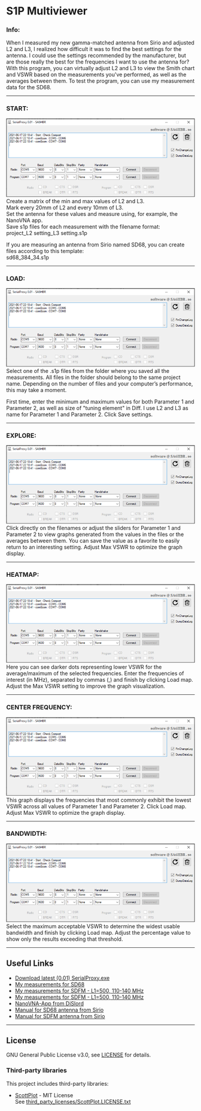 # S1P Multiviewer

### Info:  

When I measured my new gamma-matched antenna from Sirio and adjusted L2 and L3, I realized how difficult it was to find the best settings for the antenna. I could use the settings recommended by the manufacturer, but are those really the best for the frequencies I want to use the antenna for?
With this program, you can virtually adjust L2 and L3 to view the Smith chart and VSWR based on the measurements you've performed, as well as the averages between them.
To test the program, you can use my measurement data for the SD68.

---

### START:  

![](https://github.com/SA6HBR/SerialProxy/blob/main/image/SerialProxy.png)  
Create a matrix of the min and max values of L2 and L3.  
Mark every 20mm of L2 and every 10mm of L3.  
Set the antenna for these values and measure using, for example, the NanoVNA app.  
Save s1p files for each measurement with the filename format:  
project_L2 setting_L3 setting.s1p  

If you are measuring an antenna from Sirio named SD68, you can create files according to this template:  
sd68_384_34.s1p  
  
---

### LOAD:

![](https://github.com/SA6HBR/SerialProxy/blob/main/image/SerialProxy.png)  
Select one of the .s1p files from the folder where you saved all the measurements.
All files in the folder should belong to the same project name.
Depending on the number of files and your computer’s performance, this may take a moment.

First time, enter the minimum and maximum values for both Parameter 1 and Parameter 2, as well as size of "tuning element" in Diff.
I use L2 and L3 as name for Parameter 1 and Parameter 2.
Click Save settings.

---

### EXPLORE:

![](https://github.com/SA6HBR/SerialProxy/blob/main/image/SerialProxy.png)  
Click directly on the filenames or adjust the sliders for Parameter 1 and Parameter 2 to view graphs generated from the values in the files or the averages between them.
You can save the value as a favorite to easily return to an interesting setting.
Adjust Max VSWR to optimize the graph display.

---

### HEATMAP:

![](https://github.com/SA6HBR/SerialProxy/blob/main/image/SerialProxy.png)  
Here you can see darker dots representing lower VSWR for the average/maximum of the selected frequencies.
Enter the frequencies of interest (in MHz), separated by commas (,) and finish by clicking Load map.
Adjust the Max VSWR setting to improve the graph visualization.

---

### CENTER FREQUENCY:

![](https://github.com/SA6HBR/SerialProxy/blob/main/image/SerialProxy.png)  
This graph displays the frequencies that most commonly exhibit the lowest VSWR across all values of Parameter 1 and Parameter 2.
Click Load map.
Adjust Max VSWR to optimize the graph display.

---

### BANDWIDTH:  

![](https://github.com/SA6HBR/SerialProxy/blob/main/image/SerialProxy.png)  
Select the maximum acceptable VSWR to determine the widest usable bandwidth and finish by clicking Load map.
Adjust the percentage value to show only the results exceeding that threshold.

---

## Useful Links

* [Download latest (0.01) SerialProxy.exe](https://github.com/SA6HBR/SerialProxy/releases/download/0.01/SerialProxy.exe)
* [My measurements for SD68](https://github.com/SA6HBR/SerialProxy/releases/download/0.01/SerialProxy.exe)
* [My measurements for SDFM - L1=500, 110-140 MHz](https://github.com/SA6HBR/SerialProxy/releases/download/0.01/SerialProxy.exe)
* [My measurements for SDFM - L1=500, 110-140 MHz](https://github.com/SA6HBR/SerialProxy/releases/download/0.01/SerialProxy.exe)
* [NanoVNA-App from DiSlord](https://github.com/DiSlord/NanoVNA-App/blob/main/Win32/Release/NanoVNA-App.exe)
* [Manual for SD68 antenna from Sirio](https://www.sirioantenne.it/en/products/vhf/sd-68-sd-78)
* [Manual for SDFM antenna from Sirio](https://www.sirioantenne.it/en/products/vhf/sd-68-sd-78)

---


## License

GNU General Public License v3.0, see [LICENSE](https://github.com/SA6HBR/SerialProxy/blob/main/LICENSE) for details.

### Third-party libraries

This project includes third-party libraries:

- [ScottPlot](https://scottplot.net/) - MIT License  
  See [third_party_licenses/ScottPlot.LICENSE.txt](./third_party_licenses/ScottPlot.LICENSE.txt)
